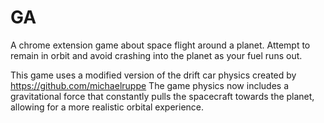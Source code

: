 # GA
A chrome extension game about space flight around a planet. Attempt to remain in orbit and avoid crashing into the planet as your fuel runs out.

This game uses a modified version of the drift car physics created by https://github.com/michaelruppe
The game physics now includes a gravitational force that constantly pulls the spacecraft towards the planet, allowing for a more realistic orbital experience.
